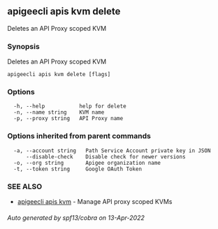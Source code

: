 ## apigeecli apis kvm delete

Deletes an API Proxy scoped KVM

### Synopsis

Deletes an API Proxy scoped KVM

```
apigeecli apis kvm delete [flags]
```

### Options

```
  -h, --help           help for delete
  -n, --name string    KVM name
  -p, --proxy string   API Proxy name
```

### Options inherited from parent commands

```
  -a, --account string   Path Service Account private key in JSON
      --disable-check    Disable check for newer versions
  -o, --org string       Apigee organization name
  -t, --token string     Google OAuth Token
```

### SEE ALSO

* [apigeecli apis kvm](apigeecli_apis_kvm.md)	 - Manage API proxy scoped KVMs

###### Auto generated by spf13/cobra on 13-Apr-2022
